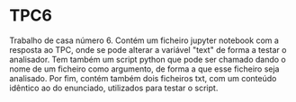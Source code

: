 # TPC6   

Trabalho de casa número 6. Contém um ficheiro jupyter notebook com a resposta ao TPC, onde se pode alterar a variável "text" de forma a testar o analisador. Tem também um script python que pode ser chamado dando o nome de um ficheiro como argumento, de forma a que esse ficheiro seja analisado. Por fim, contém também dois ficheiros txt, com um conteúdo idêntico ao do enunciado, utilizados para testar o script.
